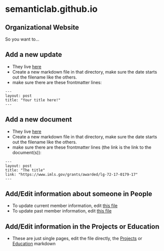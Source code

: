 # semanticlab.github.io
Organizational Website
---
So you want to...


## Add a new update
* They live [here](https://github.com/SemanticLab/semanticlab.github.io/tree/master/updates/_posts)
* Create a new markdown file in that directory, make sure the date starts out the filename like the others.
* make sure there are these frontmatter lines:
```
---
layout: post
title: "Your title here!"
---
```
## Add a new document
* They live [here](https://github.com/SemanticLab/semanticlab.github.io/tree/master/documents/_posts)
* Create a new markdown file in that directory, make sure the date starts out the filename like the others.
* make sure there are these frontmatter lines (the link is the link to the document(s)):
```
---
layout: post
title: "The title"
link: "https://www.imls.gov/grants/awarded/lg-72-17-0179-17"
---
```

## Add/Edit information about someone in People
* To update current member information, edit [this file](https://github.com/SemanticLab/semanticlab.github.io/blob/master/_data/people_team.yml)
* To update past member information, edit [this file](https://github.com/SemanticLab/semanticlab.github.io/blob/master/_data/people_team_past.yml)

## Add/Edit information in the Projects or Education
* These are just single pages, edit the file directly, the [Projects](https://github.com/SemanticLab/semanticlab.github.io/blob/master/projects.md) or [Education](https://github.com/SemanticLab/semanticlab.github.io/blob/master/education.md) markdown


